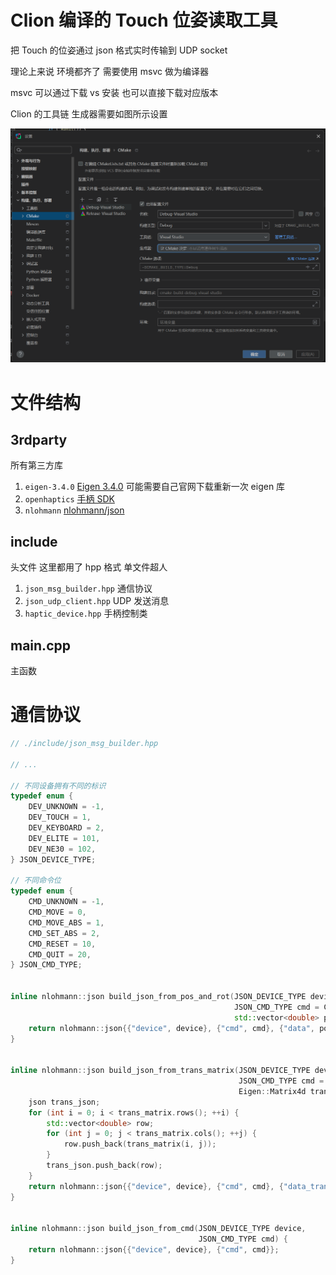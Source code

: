 # Clion 编译的 Touch 位姿读取工具

把 Touch 的位姿通过 json 格式实时传输到 UDP socket

理论上来说 环境都齐了 需要使用 msvc 做为编译器

msvc 可以通过下载 vs 安装 也可以直接下载对应版本

Clion 的工具链 生成器需要如图所示设置

![img.png](imgs/clion.png)

# 文件结构

## 3rdparty

所有第三方库

1. `eigen-3.4.0` [Eigen 3.4.0](https://eigen.tuxfamily.org/index.php?title=Main_Page) 可能需要自己官网下载重新一次 eigen 库
2. `openhaptics` [手柄 SDK](https://support.3dsystems.com/s/article/OpenHaptics-for-Windows-Developer-Edition-v35?language=en_US)
3. `nlohmann` [nlohmann/json](https://github.com/nlohmann/json)

## include

头文件 这里都用了 hpp 格式 单文件超人

1. `json_msg_builder.hpp` 通信协议
2. `json_udp_client.hpp` UDP 发送消息
3. `haptic_device.hpp` 手柄控制类

## main.cpp

主函数


# 通信协议

```cpp
// ./include/json_msg_builder.hpp

// ...

// 不同设备拥有不同的标识
typedef enum {
    DEV_UNKNOWN = -1,
    DEV_TOUCH = 1,
    DEV_KEYBOARD = 2,
    DEV_ELITE = 101,
    DEV_NE30 = 102,
} JSON_DEVICE_TYPE;

// 不同命令位
typedef enum {
    CMD_UNKNOWN = -1,
    CMD_MOVE = 0,
    CMD_MOVE_ABS = 1,
    CMD_SET_ABS = 2,
    CMD_RESET = 10,
    CMD_QUIT = 20,
} JSON_CMD_TYPE;


inline nlohmann::json build_json_from_pos_and_rot(JSON_DEVICE_TYPE device,
                                                  JSON_CMD_TYPE cmd = CMD_MOVE,
                                                  std::vector<double> pos_and_rot = {0}) {
    return nlohmann::json{{"device", device}, {"cmd", cmd}, {"data", pos_and_rot}};
}


inline nlohmann::json build_json_from_trans_matrix(JSON_DEVICE_TYPE device,
                                                   JSON_CMD_TYPE cmd = CMD_MOVE,
                                                   Eigen::Matrix4d trans_matrix = Eigen::Matrix4d::Identity()) {
    json trans_json;
    for (int i = 0; i < trans_matrix.rows(); ++i) {
        std::vector<double> row;
        for (int j = 0; j < trans_matrix.cols(); ++j) {
            row.push_back(trans_matrix(i, j));
        }
        trans_json.push_back(row);
    }
    return nlohmann::json{{"device", device}, {"cmd", cmd}, {"data_trans", trans_json}};
}


inline nlohmann::json build_json_from_cmd(JSON_DEVICE_TYPE device,
                                          JSON_CMD_TYPE cmd) {
    return nlohmann::json{{"device", device}, {"cmd", cmd}};
}
```
